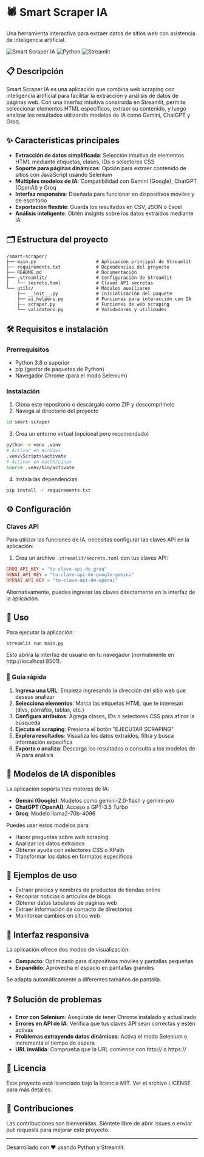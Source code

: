 # 🕷️ Smart Scraper IA

Una herramienta interactiva para extraer datos de sitios web con asistencia de inteligencia artificial.

![Smart Scraper IA](https://img.shields.io/badge/Smart%20Scraper-IA-brightgreen)
![Python](https://img.shields.io/badge/Python-3.8%2B-blue)
![Streamlit](https://img.shields.io/badge/Streamlit-1.25%2B-red)

## 📋 Descripción

Smart Scraper IA es una aplicación que combina web scraping con inteligencia artificial para facilitar la extracción y análisis de datos de páginas web. Con una interfaz intuitiva construida en Streamlit, permite seleccionar elementos HTML específicos, extraer su contenido, y luego analizar los resultados utilizando modelos de IA como Gemini, ChatGPT y Groq.

## ✨ Características principales

- **Extracción de datos simplificada**: Selección intuitiva de elementos HTML mediante etiquetas, clases, IDs o selectores CSS
- **Soporte para páginas dinámicas**: Opción para extraer contenido de sitios con JavaScript usando Selenium
- **Múltiples modelos de IA**: Compatibilidad con Gemini (Google), ChatGPT (OpenAI) y Groq
- **Interfaz responsiva**: Diseñada para funcionar en dispositivos móviles y de escritorio
- **Exportación flexible**: Guarda los resultados en CSV, JSON o Excel
- **Análisis inteligente**: Obtén insights sobre los datos extraídos mediante IA

## 🗂️ Estructura del proyecto

```
/smart-scraper/
├── main.py                      # Aplicación principal de Streamlit
├── requirements.txt             # Dependencias del proyecto
├── README.md                    # Documentación
├── .streamlit/                  # Configuración de Streamlit
│   └── secrets.toml             # Claves API secretas
└── utils/                       # Módulos auxiliares
    ├── __init__.py              # Inicialización del paquete
    ├── ai_helpers.py            # Funciones para interacción con IA
    ├── scraper.py               # Funciones de web scraping
    └── validators.py            # Validadores y utilidades
```

## 🛠️ Requisitos e instalación

### Prerrequisitos

- Python 3.8 o superior
- pip (gestor de paquetes de Python)
- Navegador Chrome (para el modo Selenium)

### Instalación

1. Clona este repositorio o descárgalo como ZIP y descomprímelo
2. Navega al directorio del proyecto

```bash
cd smart-scraper
```

3. Crea un entorno virtual (opcional pero recomendado)

```bash
python -m venv .venv
# Activar en Windows
.venv\Scripts\activate
# Activar en macOS/Linux
source .venv/bin/activate
```

4. Instala las dependencias

```bash
pip install -r requirements.txt
```

## ⚙️ Configuración

### Claves API

Para utilizar las funciones de IA, necesitas configurar las claves API en la aplicación:

1. Crea un archivo `.streamlit/secrets.toml` con tus claves API:

```toml
GROQ_API_KEY = "tu-clave-api-de-groq"
GENAI_API_KEY = "tu-clave-api-de-google-gemini"
OPENAI_API_KEY = "tu-clave-api-de-openai"
```

Alternativamente, puedes ingresar las claves directamente en la interfaz de la aplicación.

## 🚀 Uso

Para ejecutar la aplicación:

```bash
streamlit run main.py
```

Esto abrirá la interfaz de usuario en tu navegador (normalmente en http://localhost:8501).

### 🧩 Guía rápida

1. **Ingresa una URL**: Empieza ingresando la dirección del sitio web que deseas analizar
2. **Selecciona elementos**: Marca las etiquetas HTML que te interesan (divs, párrafos, tablas, etc.)
3. **Configura atributos**: Agrega clases, IDs o selectores CSS para afinar la búsqueda
4. **Ejecuta el scraping**: Presiona el botón "EJECUTAR SCRAPING"
5. **Explora resultados**: Visualiza los datos extraídos, filtra y busca información específica
6. **Exporta o analiza**: Descarga los resultados o consulta a los modelos de IA para análisis

## 🧠 Modelos de IA disponibles

La aplicación soporta tres motores de IA:

- **Gemini (Google)**: Modelos como gemini-2.0-flash y gemini-pro
- **ChatGPT (OpenAI)**: Acceso a GPT-3.5 Turbo
- **Groq**: Modelo llama2-70b-4096

Puedes usar estos modelos para:

- Hacer preguntas sobre web scraping
- Analizar los datos extraídos
- Obtener ayuda con selectores CSS o XPath
- Transformar los datos en formatos específicos

## 🎯 Ejemplos de uso

- Extraer precios y nombres de productos de tiendas online
- Recopilar noticias o artículos de blogs
- Obtener datos tabulares de páginas web
- Extraer información de contacto de directorios
- Monitorear cambios en sitios web

## 📱 Interfaz responsiva

La aplicación ofrece dos modos de visualización:

- **Compacto**: Optimizado para dispositivos móviles y pantallas pequeñas
- **Expandido**: Aprovecha el espacio en pantallas grandes

Se adapta automáticamente a diferentes tamaños de pantalla.

## ❓ Solución de problemas

- **Error con Selenium**: Asegúrate de tener Chrome instalado y actualizado
- **Errores en API de IA**: Verifica que tus claves API sean correctas y estén activas
- **Problemas extrayendo datos dinámicos**: Activa el modo Selenium e incrementa el tiempo de espera
- **URL inválida**: Comprueba que la URL comience con http:// o https://

## 📄 Licencia

Este proyecto está licenciado bajo la licencia MIT. Ver el archivo LICENSE para más detalles.

## 👥 Contribuciones

Las contribuciones son bienvenidas. Siéntete libre de abrir issues o enviar pull requests para mejorar este proyecto.

---

Desarrollado con ❤️ usando Python y Streamlit.
